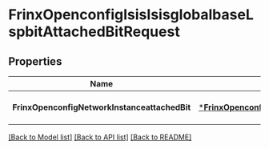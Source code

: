# FrinxOpenconfigIsisIsisglobalbaseLspbitAttachedBitRequest

## Properties
Name | Type | Description | Notes
------------ | ------------- | ------------- | -------------
**FrinxOpenconfigNetworkInstanceattachedBit** | [***FrinxOpenconfigIsisIsisglobalbaseLspbitAttachedBit**](frinx.openconfig.isis.isisglobalbase.lspbit.AttachedBit.md) |  | [optional] [default to null]

[[Back to Model list]](../README.md#documentation-for-models) [[Back to API list]](../README.md#documentation-for-api-endpoints) [[Back to README]](../README.md)


